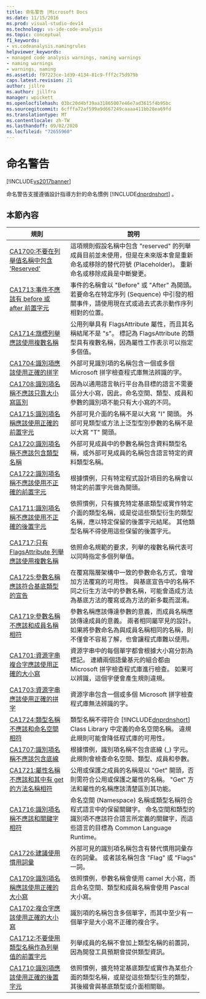 ```yaml
---
title: 命名警告 |Microsoft Docs
ms.date: 11/15/2016
ms.prod: visual-studio-dev14
ms.technology: vs-ide-code-analysis
ms.topic: conceptual
f1_keywords:
- vs.codeanalysis.namingrules
helpviewer_keywords:
- managed code analysis warnings, naming warnings
- naming warnings
- warnings, naming
ms.assetid: f97223ce-1d39-4134-81c9-fff2c75d979b
caps.latest.revision: 21
author: jillre
ms.author: jillfra
manager: wpickett
ms.openlocfilehash: 03bc20d4bf39aa31865007e46e7ad3615f4b95bc
ms.sourcegitcommit: 6cfffa72af599a9d667249caaaa411bb28ea69fd
ms.translationtype: MT
ms.contentlocale: zh-TW
ms.lasthandoff: 09/02/2020
ms.locfileid: "72655960"
---
```

# <a name="naming-warnings"></a>命名警告
[!INCLUDE[vs2017banner](../includes/vs2017banner.md)]

命名警告支援遵循設計指導方針的命名慣例 [!INCLUDE[dnprdnshort](../includes/dnprdnshort-md.md)] 。

## <a name="in-this-section"></a>本節內容

|規則|說明|
|----------|-----------------|
|[CA1700:不要在列舉值名稱中包含 'Reserved'](../code-quality/ca1700-do-not-name-enum-values-reserved.md)|這項規則假設名稱中包含 "reserved" 的列舉成員目前並未使用，但是在未來版本會是重新命名或移除的替代符號 (Placeholder)。 重新命名或移除成員是中斷變更。|
|[CA1713:事件不應該有 before 或 after 前置字元](../code-quality/ca1713-events-should-not-have-before-or-after-prefix.md)|事件的名稱會以 "Before" 或 "After" 為開頭。 若要命名在特定序列 (Sequence) 中引發的相關事件，請使用現在式或過去式表示動作序列相對的位置。|
|[CA1714:旗標列舉應該使用複數名稱](../code-quality/ca1714-flags-enums-should-have-plural-names.md)|公用列舉具有 FlagsAttribute 屬性，而且其名稱結尾不是 "s"。 標記為 FlagsAttribute 的類型具有複數名稱，因為屬性工作表示可以指定多個值。|
|[CA1704:識別項應該使用正確的拼字](../code-quality/ca1704-identifiers-should-be-spelled-correctly.md)|外部可見識別項的名稱包含一個或多個 Microsoft 拼字檢查程式庫無法辨識的字。|
|[CA1708:識別項名稱不應該只靠大小寫區別](../code-quality/ca1708-identifiers-should-differ-by-more-than-case.md)|因為以通用語言執行平台為目標的語言不需要區分大小寫，因此，命名空間、類型、成員和參數的識別項不能只有大小寫的不同。|
|[CA1715:識別項名稱應該使用正確的前置字元](../code-quality/ca1715-identifiers-should-have-correct-prefix.md)|外部可見介面的名稱不是以大寫 "I" 開頭。  外部可見類型或方法上泛型型別參數的名稱不是以大寫 "T" 開頭。|
|[CA1720:識別項名稱不應該包含類型名稱](../code-quality/ca1720-identifiers-should-not-contain-type-names.md)|外部可見成員中的參數名稱包含資料類型名稱，或外部可見成員的名稱包含語言特定的資料類型名稱。|
|[CA1722:識別項名稱不應該使用不正確的前置字元](../code-quality/ca1722-identifiers-should-not-have-incorrect-prefix.md)|根據慣例，只有特定程式設計項目的名稱會以特定的前置字元做為開頭。|
|[CA1711:識別項名稱不應該使用不正確的後置字元](../code-quality/ca1711-identifiers-should-not-have-incorrect-suffix.md)|依照慣例，只有擴充特定基底類型或實作特定介面的類型名稱，或是從這些類型衍生的類型名稱，應以特定保留的後置字元結尾。 其他類型名稱不得使用這些保留的後置字元。|
|[CA1717:只有 FlagsAttribute 列舉應該使用複數名稱](../code-quality/ca1717-only-flagsattribute-enums-should-have-plural-names.md)|依照命名規範的要求，列舉的複數名稱代表可以同時指定多個列舉值。|
|[CA1725:參數名稱應該符合基底類型的宣告](../code-quality/ca1725-parameter-names-should-match-base-declaration.md)|在覆寫階層架構中一致的參數命名方式，會增加方法覆寫的可用性。 與基底宣告中的名稱不同之衍生方法中的參數名稱，可能會造成方法為基底方法的覆寫或為方法的新多載而混淆。|
|[CA1719:參數名稱不應該和成員名稱相符](../code-quality/ca1719-parameter-names-should-not-match-member-names.md)|參數名稱應該傳達參數的意義，而成員名稱應該傳達成員的意義。 兩者相同屬罕見的設計。 如果將參數命名為與成員名稱相同的名稱，則不僅會不容易了解，也會讓程式庫難以使用。|
|[CA1701:資源字串複合字應該使用正確的大小寫](../code-quality/ca1701-resource-string-compound-words-should-be-cased-correctly.md)|資源字串中的每個單字都會根據大小寫分割為標記。 連續兩個語彙基元的組合都由 Microsoft 拼字檢查程式庫進行檢查。 如果可以辨識，這個字便會產生規則違規。|
|[CA1703:資源字串應該使用正確的拼字](../code-quality/ca1703-resource-strings-should-be-spelled-correctly.md)|資源字串包含一個或多個 Microsoft 拼字檢查程式庫無法辨識的字。|
|[CA1724:類型名稱不應該和命名空間相符](../code-quality/ca1724-type-names-should-not-match-namespaces.md)|類型名稱不得符合 [!INCLUDE[dnprdnshort](../includes/dnprdnshort-md.md)] Class Library 中定義的命名空間名稱。 違規此規則可能會降低程式庫的可用性。|
|[CA1707:識別項名稱不應該包含底線](../code-quality/ca1707-identifiers-should-not-contain-underscores.md)|根據慣例，識別項名稱不包含底線 (_) 字元。 此規則會檢查命名空間、類型、成員和參數。|
|[CA1721:屬性名稱不應該和其中有 get 的方法名稱相符](../code-quality/ca1721-property-names-should-not-match-get-methods.md)|公用或保護之成員的名稱是以 "Get" 開頭，否則需符合公用或保護之屬性的名稱。 "Get" 方法和屬性的名稱應該清楚區別其功能。|
|[CA1716:識別項名稱不應該和關鍵字相符](../code-quality/ca1716-identifiers-should-not-match-keywords.md)|命名空間 (Namespace) 名稱或類型名稱符合程式語言中的保留關鍵字。 命名空間和類型的識別項不應該符合語言所定義的關鍵字，而這些語言的目標為 Common Language Runtime。|
|[CA1726:建議使用慣用詞彙](../code-quality/ca1726-use-preferred-terms.md)|外部可見的識別項名稱包含有替代慣用詞彙存在的詞彙。 或者該名稱包含 "Flag" 或 "Flags" 一詞。|
|[CA1709:識別項名稱應該使用正確的大小寫](../code-quality/ca1709-identifiers-should-be-cased-correctly.md)|依照慣例，參數名稱會使用 camel 大小寫，而且命名空間、類型和成員名稱會使用 Pascal 大小寫。|
|[CA1702:複合字應該使用正確的大小寫](../code-quality/ca1702-compound-words-should-be-cased-correctly.md)|識別項的名稱包含多個單字，而其中至少有一個單字是大小寫不正確的複合字。|
|[CA1712:不要使用類型名稱作為列舉值的前置字元](../code-quality/ca1712-do-not-prefix-enum-values-with-type-name.md)|列舉成員的名稱不會加上類型名稱的前置詞，因為開發工具預期會提供類型資訊。|
|[CA1710:識別項應該使用正確的後置字元](../code-quality/ca1710-identifiers-should-have-correct-suffix.md)|依照慣例，擴充特定基底類型或實作為某些介面的類型名稱，或是從這些類型衍生的類型，其後綴會與基底類型或介面相關聯。|
